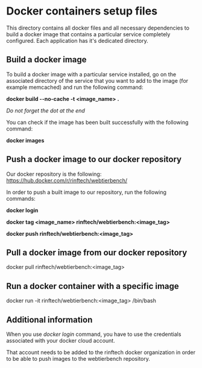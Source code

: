 # Docker containers setup files

This directory contains all docker files and all necessary dependencies to build a docker image
that contains a particular service completely configured. Each application has it's dedicated directory.

## Build a docker image

To build a docker image with a particular service installed, go on the associated directory of
the service that you want to add to the image (for example memcached) and run the following command:

**docker build --no-cache -t <image_name> .**

*Do not forget the dot at the end*

You can check if the image has been built successfully with the following command:

**docker images**

## Push a docker image to our docker repository

Our docker repository is the following: https://hub.docker.com/r/rinftech/webtierbench/

In order to push a built image to our repository, run the following commands:

**docker login**

**docker tag <image_name> rinftech/webtierbench:<image_tag>**

**docker push rinftech/webtierbench:<image_tag>**

## Pull a docker image from our docker repository

docker pull rinftech/webtierbench:<image_tag>

## Run a docker container with a specific image

docker run -it rinftech/webtierbench:<image_tag> /bin/bash

## Additional information

When you use *docker login* command, you have to use the credentials associated with your docker
cloud account.

That account needs to be added to the rinftech docker organization in order to be able to push images to the
webtierbench repository.
